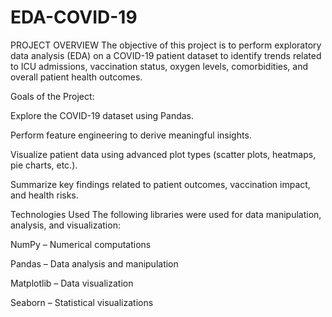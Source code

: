 # EDA-COVID-19
PROJECT OVERVIEW
The objective of this project is to perform exploratory data analysis (EDA) on a COVID-19 patient dataset to identify trends related to ICU admissions, vaccination status, oxygen levels, comorbidities, and overall patient health outcomes.

Goals of the Project:

Explore the COVID-19 dataset using Pandas.

Perform feature engineering to derive meaningful insights.

Visualize patient data using advanced plot types (scatter plots, heatmaps, pie charts, etc.).

Summarize key findings related to patient outcomes, vaccination impact, and health risks.

Technologies Used
The following libraries were used for data manipulation, analysis, and visualization:

NumPy – Numerical computations

Pandas – Data analysis and manipulation

Matplotlib – Data visualization

Seaborn – Statistical visualizations
